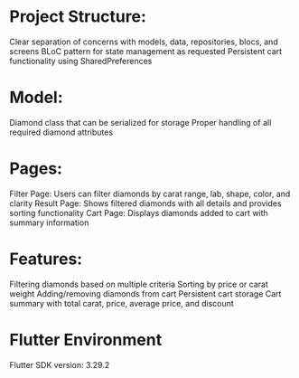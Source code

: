 # Project Structure:

Clear separation of concerns with models, data, repositories, blocs, and screens
BLoC pattern for state management as requested
Persistent cart functionality using SharedPreferences


# Model:

Diamond class that can be serialized for storage
Proper handling of all required diamond attributes


# Pages:

Filter Page: Users can filter diamonds by carat range, lab, shape, color, and clarity
Result Page: Shows filtered diamonds with all details and provides sorting functionality
Cart Page: Displays diamonds added to cart with summary information


# Features:

Filtering diamonds based on multiple criteria
Sorting by price or carat weight
Adding/removing diamonds from cart
Persistent cart storage
Cart summary with total carat, price, average price, and discount


# Flutter Environment 
Flutter SDK version: 3.29.2


